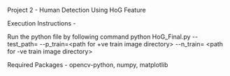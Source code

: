 Project 2 - Human Detection Using HoG Feature

Execution Instructions -

Run the python file by following command
python HoG_Final.py --test_path=<path for test image file> --p_train=<path for +ve train image directory>
--n_train= <path for -ve train image directory>

Required Packages -
opencv-python, numpy, matplotlib
